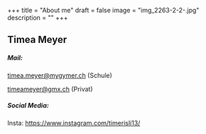 +++
title = "About me"
draft = false
image = "img_2263-2-2-.jpg"
description = ""
+++
![]()

## Timea Meyer

##### Mail:

timea.meyer@mygymer.ch (Schule)

timeameyer@gmx.ch (Privat)

##### Social Media:

Insta: <https://www.instagram.com/timerisli13/>